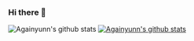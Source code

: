 ### Hi there 👋

<!--
**Againyunn/Againyunn** is a ✨ _special_ ✨ repository because its `README.md` (this file) appears on your GitHub profile.

Here are some ideas to get you started:

- 🔭 I’m currently working on ...
- 🌱 I’m currently learning ...
- 👯 I’m looking to collaborate on ...
- 🤔 I’m looking for help with ...
- 💬 Ask me about ...
- 📫 How to reach me: ...
- 😄 Pronouns: ...
- ⚡ Fun fact: ...
-->

![Againyunn's github stats](https://github-readme-stats.vercel.app/api?username=Againyunn&show_icons=true)
[![Againyunn's github stats](https://github-readme-stats.vercel.app/api/top-langs/?username=Againyunn&show_icons=true&hide_border=true&title_color=004386&icon_color=004386&layout=compact)](https://github.com/Againyunn)
